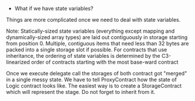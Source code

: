 * What if we have state variables?

Things are more complicated once we need to deal with state variables.

Note: Statically-sized state variables (everything except mapping and dynamically-sized array types) are laid out contiguously in storage starting from position 0. Multiple, contiguous items that need less than 32 bytes are packed into a single storage slot if possible.
For contracts that use inheritance, the ordering of state variables is determined by the C3-linearized order of contracts starting with the most base-ward contract

Once we execute delegate call the storages of both contract got "merged" in a single messy state.
We have to tell ProxyContract how the state of Logic contract looks like. The easiest way is to create a StorageContract which will represent the stage. Do not forget to inherit from it.
